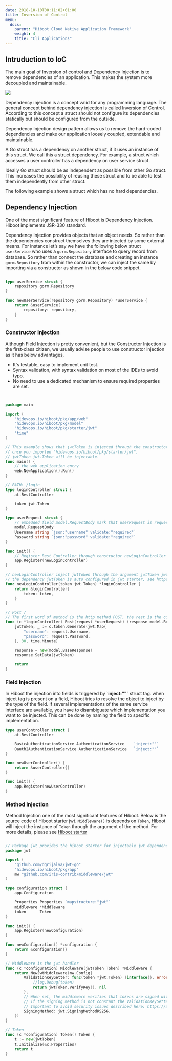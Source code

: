 ```yaml
---
date: 2018-10-10T00:11:02+01:00
title: Inversion of Control
menu:
  docs:
    parent: "Hiboot Cloud Native Application Framework"
    weight: 4
    title: "Cli Applications"
---
```


## Intruduction to IoC

The main goal of Inversion of control and Dependency Injection is to remove dependencies of an application. This makes the system more decoupled and maintainable.

![](images/ioc.png)

Dependency injection is a concept valid for any programming language. The general concept behind dependency injection is called Inversion of Control. According to this concept a struct should not configure its dependencies statically but should be configured from the outside.

Dependency Injection design pattern allows us to remove the hard-coded dependencies and make our application loosely coupled, extendable and maintainable.

A Go struct has a dependency on another struct, if it uses an instance of this struct. We call this a struct dependency. For example, a struct which accesses a user controller has a dependency on user service struct.

Ideally Go struct should be as independent as possible from other Go struct. This increases the possibility of reusing these struct and to be able to test them independently from other struct.

The following example shows a struct which has no hard dependencies.

## Dependency Injection

One of the most significant feature of Hiboot is Dependency Injection. Hiboot implements JSR-330 standard.

Dependency Injection provides objects that an object needs. So rather than the dependencies construct themselves they are injected by some external means. For instance let’s say we have the following below struct `userService` who uses a `gorm.Repository` interface to query record from database. So rather than connect the database and creating an instance `gorm.Repository` from within the constructor, we can inject the same by importing  via a constructor as shown in the below code snippet.

```go

type userService struct {
    repository gorm.Repository
}

func newUserService(repository gorm.Repository) *userService {
    return &userService{
        repository: repository,
    }
}

```


### Constructor Injection

Although Field Injection is pretty convenient, but the Constructor Injection is the first-class citizen, we
usually advise people to use constructor injection as it has below advantages,

* It's testable, easy to implement unit test.
* Syntax validation, with syntax validation on most of the IDEs to avoid typo.
* No need to use a dedicated mechanism to ensure required properties are set.

```go


package main

import (
	"hidevops.io/hiboot/pkg/app/web"
	"hidevops.io/hiboot/pkg/model"
	"hidevops.io/hiboot/pkg/starter/jwt"
	"time"
)

// This example shows that jwtToken is injected through the constructor,
// once you imported "hidevops.io/hiboot/pkg/starter/jwt",
// jwtToken jwt.Token will be injectable.
func main() {
	// the web application entry
	web.NewApplication().Run()
}

// PATH: /login
type loginController struct {
	at.RestController

	token jwt.Token
}

type userRequest struct {
	// embedded field model.RequestBody mark that userRequest is request body
	model.RequestBody
	Username string `json:"username" validate:"required"`
	Password string `json:"password" validate:"required"`
}

func init() {
	// Register Rest Controller through constructor newLoginController
	app.Register(newLoginController)
}

// newLoginController inject jwtToken through the argument jwtToken jwt.Token on constructor
// the dependency jwtToken is auto configured in jwt starter, see https://hidevops.io/hiboot/pkg/starter/jwt
func newLoginController(token jwt.Token) *loginController {
	return &loginController{
		token: token,
	}
}

// Post /
// The first word of method is the http method POST, the rest is the context mapping
func (c *loginController) Post(request *userRequest) (response model.Response, err error) {
	jwtToken, _ := c.token.Generate(jwt.Map{
		"username": request.Username,
		"password": request.Password,
	}, 30, time.Minute)

	response = new(model.BaseResponse)
	response.SetData(jwtToken)

	return
}


```

### Field Injection

In Hiboot the injection into fields is triggered by **\`inject:""\`** struct tag. when inject tag is present
on a field, Hiboot tries to resolve the object to inject by the type of the field. If several implementations
of the same service interface are available, you have to disambiguate which implementation you want to be
injected. This can be done by naming the field to specific implementation.

```go
type userController struct {
	at.RestController

	BasicAuthenticationService AuthenticationService	`inject:""`
	Oauth2AuthenticationService AuthenticationService	`inject:""`
}

func newUserController() {
	return &userController{}
}

func init() {
	app.Register(newUserController)
}
```

### Method Injection

Method Injection one of the most significant features of Hiboot. Below is the source code of Hiboot starter jwt. `Middleware()` is depends on `Token`, Hiboot will inject the instance of `Token` through the argument of the method. For more details, please see [Hiboot starter](/auto-configure)

```go

// Package jwt provides the hiboot starter for injectable jwt dependency
package jwt

import (
	"github.com/dgrijalva/jwt-go"
	"hidevops.io/hiboot/pkg/app"
	mw "github.com/iris-contrib/middleware/jwt"
)

type configuration struct {
	app.Configuration

	Properties Properties `mapstructure:"jwt"`
	middleware *Middleware
	token      Token
}

func init() {
	app.Register(newConfiguration)
}

func newConfiguration() *configuration {
	return &configuration{}
}

// Middleware is the jwt handler
func (c *configuration) Middleware(jwtToken Token) *Middleware {
	return NewJwtMiddleware(mw.Config{
		ValidationKeyGetter: func(token *jwt.Token) (interface{}, error) {
			//log.Debug(token)
			return jwtToken.VerifyKey(), nil
		},
		// When set, the middleware verifies that tokens are signed with the specific signing algorithm
		// If the signing method is not constant the ValidationKeyGetter callback can be used to implement additional checks
		// Important to avoid security issues described here: https://auth0.com/blog/2015/03/31/critical-vulnerabilities-in-json-web-token-libraries/
		SigningMethod: jwt.SigningMethodRS256,
	})
}

// Token
func (c *configuration) Token() Token {
	t := new(jwtToken)
	t.Initialize(&c.Properties)
	return t
}

```
